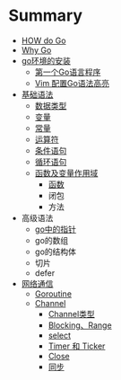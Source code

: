 # Summary

* [HOW do Go](README.md)
* [Why Go](chapter1.md)
* [go环境的安装](1-gohuan-jing-de-an-zhuang.md)
  * [第一个Go语言程序](1-gohuan-jing-de-an-zhuang/di-yi-ge-go-yu-yan-cheng-xu.md)
  * [Vim 配置Go语法高亮](1-gohuan-jing-de-an-zhuang/vim-pei-zhi-go-yu-fa-gao-liang.md)
* [基础语法](ji-chu-yu-fa.md)
  * [数据类型](shu-ju-lei-xing.md)
  * [变量](bian-liang.md)
  * [常量](chang-liang.md)
  * [运算符](yun-suan-fu.md)
  * [条件语句](tiao-jian-yu-ju.md)
  * [循环语句](xun-huan-yu-ju.md)
  * [函数及变量作用域](han-shu-ji-bian-liang-zuo-yong-yu.md)
    * [函数](han-shu-ji-bian-liang-zuo-yong-yu/han-shu.md)
    * 闭包
    * 方法
* 高级语法
  * [go中的指针](gozhong-de-zhi-zhen.md)
  * go的数组
  * go的结构体
  * 切片
  * defer
* [网络通信](wang-luo-tong-xin.md)
  * [Goroutine](goroutine.md)
  * [Channel ](channel.md)
    * [Channel类型](channel/channellei-xing.md)
    * [Blocking、Range](channel/blocking.md)
    * [select](channel/select.md)
    * [Timer 和 Ticker](time-he-ticker.md)
    * [Close](channel/close.md)
    * [同步](channel/tong-bu.md)

